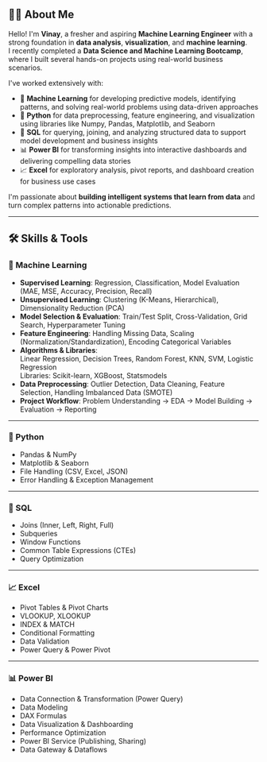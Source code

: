 ## 🙋‍♂️ About Me

Hello! I'm **Vinay**, a fresher and aspiring **Machine Learning Engineer** with a strong foundation in **data analysis**, **visualization**, and **machine learning**.  
I recently completed a **Data Science and Machine Learning Bootcamp**, where I built several hands-on projects using real-world business scenarios.

I've worked extensively with:

- 🤖 **Machine Learning** for developing predictive models, identifying patterns, and solving real-world problems using data-driven approaches  
- 🐍 **Python** for data preprocessing, feature engineering, and visualization using libraries like Numpy, Pandas, Matplotlib, and Seaborn  
- 🧠 **SQL** for querying, joining, and analyzing structured data to support model development and business insights  
- 📊 **Power BI** for transforming insights into interactive dashboards and delivering compelling data stories  
- 📈 **Excel** for exploratory analysis, pivot reports, and dashboard creation for business use cases  

I'm passionate about **building intelligent systems that learn from data** and turn complex patterns into actionable predictions.

---

## 🛠️ Skills & Tools

### 🧠 Machine Learning
- **Supervised Learning**: Regression, Classification, Model Evaluation (MAE, MSE, Accuracy, Precision, Recall)  
- **Unsupervised Learning**: Clustering (K-Means, Hierarchical), Dimensionality Reduction (PCA)  
- **Model Selection & Evaluation**: Train/Test Split, Cross-Validation, Grid Search, Hyperparameter Tuning  
- **Feature Engineering**: Handling Missing Data, Scaling (Normalization/Standardization), Encoding Categorical Variables  
- **Algorithms & Libraries**:  
  Linear Regression, Decision Trees, Random Forest, KNN, SVM, Logistic Regression  
  Libraries: Scikit-learn, XGBoost, Statsmodels  
- **Data Preprocessing**: Outlier Detection, Data Cleaning, Feature Selection, Handling Imbalanced Data (SMOTE)  
- **Project Workflow**: Problem Understanding → EDA → Model Building → Evaluation → Reporting  

---

### 🐍 Python
- Pandas & NumPy  
- Matplotlib & Seaborn  
- File Handling (CSV, Excel, JSON)  
- Error Handling & Exception Management  

---

### 🧠 SQL
- Joins (Inner, Left, Right, Full)  
- Subqueries  
- Window Functions  
- Common Table Expressions (CTEs)  
- Query Optimization  

---

### 📈 Excel
- Pivot Tables & Pivot Charts  
- VLOOKUP, XLOOKUP  
- INDEX & MATCH  
- Conditional Formatting  
- Data Validation  
- Power Query & Power Pivot  

---

### 📊 Power BI
- Data Connection & Transformation (Power Query)  
- Data Modeling  
- DAX Formulas  
- Data Visualization & Dashboarding  
- Performance Optimization  
- Power BI Service (Publishing, Sharing)  
- Data Gateway & Dataflows  
